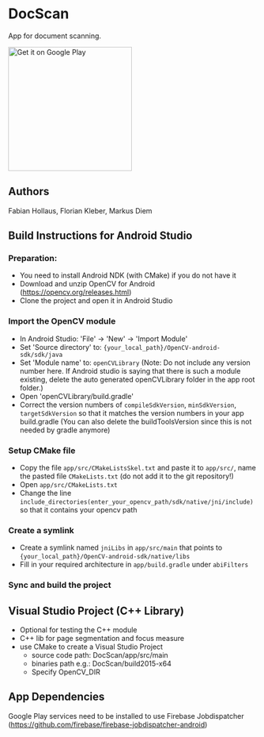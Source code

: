 # DocScan
App for document scanning.

<a href='https://play.google.com/store/apps/details?id=at.ac.tuwien.caa.docscan&pcampaignid=MKT-Other-global-all-co-prtnr-py-PartBadge-Mar2515-1'><img alt='Get it on Google Play' src='https://play.google.com/intl/en_us/badges/images/generic/en_badge_web_generic.png' width="250px"/></a>

## Authors
Fabian Hollaus,
Florian Kleber,
Markus Diem

## Build Instructions for Android Studio
### Preparation:
- You need to install Android NDK (with CMake) if you do not have it
- Download and unzip OpenCV for Android (https://opencv.org/releases.html)
- Clone the project and open it in Android Studio

### Import the OpenCV module
- In Android Studio: 'File' -> 'New' -> 'Import Module'
- Set 'Source directory' to: `{your_local_path}/OpenCV-android-sdk/sdk/java`
- Set 'Module name' to: `openCVLibrary` (Note: Do not include any version number here. If Android studio is saying that there is such a module existing, delete the auto generated openCVLibrary folder in the app root folder.)
- Open 'openCVLibrary/build.gradle'
- Correct the version numbers of `compileSdkVersion`, `minSdkVersion`, `targetSdkVersion` so that it matches the version numbers in your app build.gradle (You can also delete the buildToolsVersion since this is not needed by gradle anymore)

### Setup CMake file
- Copy the file `app/src/CMakeListsSkel.txt` and paste it to `app/src/`, name the pasted file `CMakeLists.txt` (do not add it to the git repository!)
- Open `app/src/CMakeLists.txt`
- Change the line `include_directories(enter_your_opencv_path/sdk/native/jni/include)` so that it contains your opencv path

### Create a symlink
- Create a symlink named `jniLibs` in `app/src/main` that points to `{your_local_path}/OpenCV-android-sdk/native/libs`
- Fill in your required architecture in `app/build.gradle` under `abiFilters`

### Sync and build the project

## Visual Studio Project (C++ Library)
- Optional for testing the C++ module
- C++ lib for page segmentation and focus measure
- use CMake to create a Visual Studio Project
  - source code path: DocScan/app/src/main
  - binaries path e.g.: DocScan/build2015-x64
  - Specify OpenCV_DIR

## App Dependencies
Google Play services need to be installed to use Firebase Jobdispatcher (https://github.com/firebase/firebase-jobdispatcher-android)
